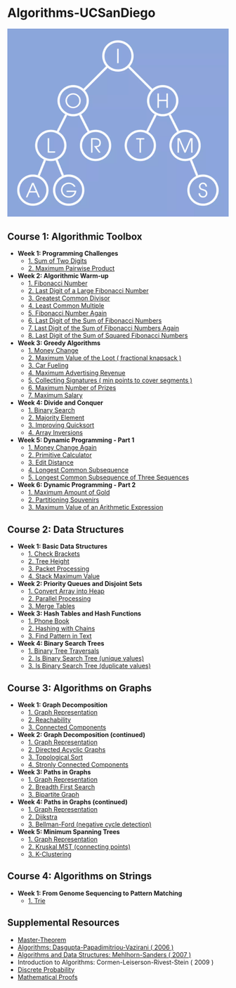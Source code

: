 # Algorithms-UCSanDiego
![](docs/algorithms.png)

## Course 1: Algorithmic Toolbox
* **Week 1: Programming Challenges**
  * [1. Sum of Two Digits](1_course/1_week/1_sum_of_two_digits)
  * [2. Maximum Pairwise Product](1_course/1_week/2_max_pairwise_product)
* **Week 2: Algorithmic Warm-up**
  * [1. Fibonacci Number](1_course/2_week/1_fibonacci_number)
  * [2. Last Digit of a Large Fibonacci Number](1_course/2_week/2_last_digit_of_fibonacci_number)
  * [3. Greatest Common Divisor](1_course/2_week/3_greatest_common_divisor)
  * [4. Least Common Multiple](1_course/2_week/4_least_common_multiple)
  * [5. Fibonacci Number Again](1_course/2_week/5_fibonacci_number_again)
  * [6. Last Digit of the Sum of Fibonacci Numbers](1_course/2_week/6_last_digit_of_the_sum_of_fibonacci_numbers)
  * [7. Last Digit of the Sum of Fibonacci Numbers Again](1_course/2_week/7_last_digit_of_the_sum_of_fibonacci_numbers_again)
  * [8. Last Digit of the Sum of Squared Fibonacci Numbers](1_course/2_week/8_last_digit_of_the_sum_of_squares_of_fibonacci_numbers)
* **Week 3: Greedy Algorithms**
  * [1. Money Change](1_course/3_week/1_money_change)
  * [2. Maximum Value of the Loot ( fractional knapsack )](1_course/3_week/2_max_value_loot)
  * [3. Car Fueling](1_course/3_week/3_car_fueling)
  * [4. Maximum Advertising Revenue](1_course/3_week/4_max_ad_rev)
  * [5. Collecting Signatures ( min points to cover segments )](1_course/3_week/5_collecting_signatures)
  * [6. Maximum Number of Prizes](1_course/3_week/6_max_num_prizes)
  * [7. Maximum Salary](1_course/3_week/7_max_salary)
* **Week 4: Divide and Conquer**
  * [1. Binary Search](1_course/4_week/1_binary_search)
  * [2. Majority Element](1_course/4_week/2_majority_element)
  * [3. Improving Quicksort](1_course/4_week/3_improving_quicksort)
  * [4. Array Inversions](1_course/4_week/4_array_inversions)
* **Week 5: Dynamic Programming - Part 1**
  * [1. Money Change Again](1_course/5_week/1_money_change_again)
  * [2. Primitive Calculator](1_course/5_week/2_primitive_calculator)
  * [3. Edit Distance](1_course/5_week/3_edit_distance)
  * [4. Longest Common Subsequence](1_course/5_week/4_longest_common_subseq)
  * [5. Longest Common Subsequence of Three Sequences](1_course/5_week/5_longest_common_subseq3)
* **Week 6: Dynamic Programming - Part 2**
  * [1. Maximum Amount of Gold](1_course/6_week/1_max_amount_gold)
  * [2. Partitioning Souvenirs](1_course/6_week/2_partition_souvenirs)
  * [3. Maximum Value of an Arithmetic Expression](1_course/6_week/3_max_val_exp)
  
## Course 2: Data Structures
* **Week 1: Basic Data Structures**
  * [1. Check Brackets ](2_course/1_week/1_bracket_match)
  * [2. Tree Height](2_course/1_week/2_tree_height)
  * [3. Packet Processing](2_course/1_week/3_packet_processing)
  * [4. Stack Maximum Value](2_course/1_week/4_stack_max_value)
* **Week 2: Priority Queues and Disjoint Sets**
  * [1. Convert Array into Heap](2_course/2_week/1_convert_array_to_heap)
  * [2. Parallel Processing](2_course/2_week/2_parallel_processing)
  * [3. Merge Tables](2_course/3_week/2_merge_tables)
* **Week 3: Hash Tables and Hash Functions**
  * [1. Phone Book](2_course/3_week/1_phone_book)
  * [2. Hashing with Chains](2_course/3_week/2_hashing_with_chains)
  * [3. Find Pattern in Text](2_course/3_week/3_find_pattern_in_text)
* **Week 4: Binary Search Trees**
  * [1. Binary Tree Traversals](2_course/4_week/1_binary_tree_traversals)
  * [2. Is Binary Search Tree (unique values)](2_course/4_week/2_is_binary_search_tree)
  * [3. Is Binary Search Tree (duplicate values)](2_course/4_week/3_is_binary_search_tree_dups)

## Course 3: Algorithms on Graphs
* **Week 1: Graph Decomposition**
  * [1. Graph Representation](3_course/1_week_decomposition/1_graph_data)
  * [2. Reachability](3_course/1_week_decomposition/2_reachability)
  * [3. Connected Components](3_course/1_week_decomposition/3_connected_components)  
* **Week 2: Graph Decomposition (continued)**
  * [1. Graph Representation](3_course/1_week_decomposition/1_graph_data)
  * [2. Directed Acyclic Graphs](3_course/2_week_decomposition/2_acyclicity)
  * [3. Topological Sort](3_course/2_week_decomposition/3_toposort)
  * [4. Stronly Connected Components](3_course/2_week_decomposition/4_strongly_connected)
* **Week 3: Paths in Graphs**
  * [1. Graph Representation](3_course/1_week_decomposition/1_graph_data)
  * [2. Breadth First Search](3_course/3_week_paths/2_bfs)
  * [3. Bipartite Graph](3_course/3_week_paths/3_bipartite)
* **Week 4: Paths in Graphs (continued)**
  * [1. Graph Representation](3_course/1_week_decomposition/1_graph_data)
  * [2. Dijkstra](3_course/4_week_paths/2_dijkstra)
  * [3. Bellman-Ford (negative cycle detection)](3_course/4_week_paths/3_negative_cycle)
* **Week 5: Minimum Spanning Trees**
  * [1. Graph Representation](3_course/1_week_decomposition/1_graph_data)
  * [2. Kruskal MST (connecting points)](3_course/5_week_mst/2_connecting_points)
  * [3. K-Clustering](3_course/5_week_mst/3_clustering)

## Course 4: Algorithms on Strings
* **Week 1: From Genome Sequencing to Pattern Matching**
  * [1. Trie](4_course/1_week_suffix_tries/1_trie)

## Supplemental Resources
  * [Master-Theorem](https://claytonjwong.github.io/Master-Theorem/)
  * [Algorithms: Dasgupta-Papadimitriou-Vazirani ( 2006 )](docs/Dasgupta-Papadimitriou-Vazirani.pdf )
  * [Algorithms and Data Structures: Mehlhorn-Sanders ( 2007 )](docs/Mehlhorn-Sanders-Toolbox.pdf )
  * Introduction to Algorithms: Cormen-Leiserson-Rivest-Stein ( 2009 )
  * [Discrete Probability]( https://en.wikibooks.org/wiki/High_School_Mathematics_Extensions/Discrete_Probability )
  * [Mathematical Proofs]( https://en.wikibooks.org/wiki/High_School_Mathematics_Extensions/Mathematical_Proofs )
  